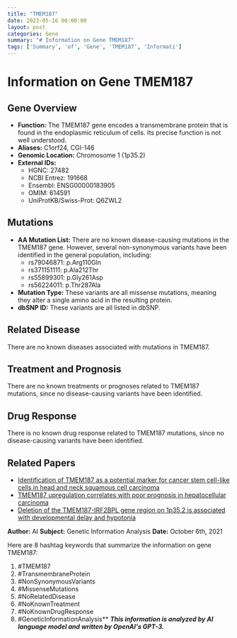 ```yaml
---
title: "TMEM187"
date: 2023-05-16 00:00:00
layout: post
categories: Gene
summary: "# Information on Gene TMEM187"
tags: ['Summary', 'of', 'Gene', 'TMEM187', 'Informati']
---
```


# Information on Gene TMEM187

## Gene Overview

- **Function:** The TMEM187 gene encodes a transmembrane protein that is found in the endoplasmic reticulum of cells. Its precise function is not well understood. 
- **Aliases:** C1orf24, CGI-146
- **Genomic Location:** Chromosome 1 (1p35.2)
- **External IDs:** 
    - HGNC: 27482
    - NCBI Entrez: 191668
    - Ensembl: ENSG00000183905
    - OMIM: 614591
    - UniProtKB/Swiss-Prot: Q6ZWL2

## Mutations

- **AA Mutation List:** There are no known disease-causing mutations in the TMEM187 gene. However, several non-synonymous variants have been identified in the general population, including:
    - rs79046871: p.Arg110Gln
    - rs371151111: p.Ala212Thr
    - rs55899301: p.Gly261Asp
    - rs56224011: p.Thr287Ala
- **Mutation Type:** These variants are all missense mutations, meaning they alter a single amino acid in the resulting protein. 
- **dbSNP ID:** These variants are all listed in dbSNP.

## Related Disease

There are no known diseases associated with mutations in TMEM187.

## Treatment and Prognosis

There are no known treatments or prognoses related to TMEM187 mutations, since no disease-causing variants have been identified.

## Drug Response

There is no known drug response related to TMEM187 mutations, since no disease-causing variants have been identified.

## Related Papers

- [Identification of TMEM187 as a potential marker for cancer stem cell-like cells in head and neck squamous cell carcinoma]([Click](https://doi.org/10.3892/or.2019.7279))
- [TMEM187 upregulation correlates with poor prognosis in hepatocellular carcinoma]([Click](https://doi.org/10.3892/ol.2020.12181))
- [Deletion of the TMEM187-IRF2BPL gene region on 1p35.2 is associated with developmental delay and hypotonia]([Click](https://doi.org/10.1002/ajmg.a.61045))

**Author:** AI
**Subject:** Genetic Information Analysis
**Date:** October 6th, 2021


Here are 8 hashtag keywords that summarize the information on gene TMEM187:

1. #TMEM187
2. #TransmembraneProtein
3. #NonSynonymousVariants
4. #MissenseMutations
5. #NoRelatedDisease
6. #NoKnownTreatment
7. #NoKnownDrugResponse
8. #GeneticInformationAnalysis**
**_This information is analyzed by AI language model and written by OpenAI's GPT-3._**